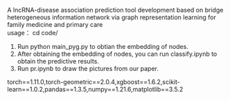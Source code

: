 A lncRNA-disease association prediction tool development based on bridge heterogeneous information network via graph representation learning for family medicine and primary care  
usage：
cd code/ 
1. Run python main_pyg.py to obtian the embedding of nodes.
2. After obtaining the embedding of nodes, you can run classify.ipynb to obtain the predictive results.
3. Run pr.ipynb to draw the pictures from our paper.

torch==1.11.0,torch-geometric==2.0.4,xgboost==1.6.2,scikit-learn==1.0.2,pandas==1.3.5,numpy==1.21.6,matplotlib==3.5.2
